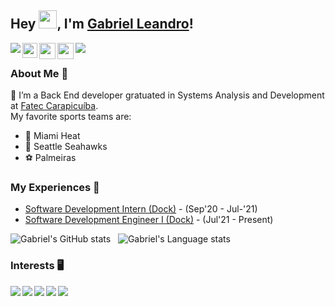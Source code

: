 ## Hey <img src="https://github.com/TheDudeThatCode/TheDudeThatCode/blob/master/Assets/Hi.gif" width="29px">, I'm [Gabriel Leandro](www.linkedin.com/in/gabrielleandro)!

<img align="left" src="https://hits.seeyoufarm.com/api/count/incr/badge.svg?url=https%3A%2F%2Fgithub.com%2F{gabrielleandro0801}1212%2Fhit-counter">
<img src="https://visitor-badge.laobi.icu/badge?page_id=gabrielleandro0801.visitor-badge")
<br />

<a href="https://www.linkedin.com/in/gabrielleandro">
  <img align="left" width="24px" src="https://cdn.jsdelivr.net/npm/simple-icons@v3/icons/linkedin.svg"  />
</a>
<a href="mailto:gabrielleandro0801@gmail.com">
  <img align="left" width="26px" src="https://cdn.jsdelivr.net/npm/simple-icons@v3/icons/gmail.svg" />
</a>
<a href="https://www.instagram.com/gabriels0801/">
  <img align="left" width="26px" src="https://cdn.jsdelivr.net/npm/simple-icons@v3/icons/instagram.svg" />
</a>
<br />

### About Me 🚀
🌱 I’m a Back End developer gratuated in Systems Analysis and Development at [Fatec Carapicuíba](http://www.fateccarapicuiba.edu.br/). </br>
My favorite sports teams are:
- 🏀 Miami Heat
- 🏈 Seattle Seahawks
- ⚽ Palmeiras

### My Experiences 🙌
- [Software Development Intern (Dock)](https://dock.tech/) - (Sep'20 - Jul-'21)
- [Software Development Engineer I (Dock)](https://dock.tech/) - (Jul'21 - Present)

![Gabriel's GitHub stats](https://github-readme-stats.vercel.app/api?username=gabrielleandro0801&show_icons=true&hide_border=true)&nbsp;&nbsp;
![Gabriel's Language stats](https://github-readme-stats-eight-theta.vercel.app/api/top-langs/?username=gabrielleandro0801&layout=compact&langs_count=8&hide_border=true)
<br />

### Interests 🖥️
<img align="left" src="https://img.shields.io/badge/Python-14354C?style=for-the-badge&logo=python&logoColor=white" />
<img align="left" src="https://img.shields.io/badge/Flask-000000?style=for-the-badge&logo=flask&logoColor=white" />
<img align="left" src="https://img.shields.io/badge/JavaScript-323330?style=for-the-badge&logo=javascript&logoColor=F7DF1E" />
<img align="left" src="https://img.shields.io/badge/Node.js-43853D?style=for-the-badge&logo=node.js&logoColor=white" />
<img align="left" src="https://img.shields.io/badge/Amazon_AWS-232F3E?style=for-the-badge&logo=amazon-aws&logoColor=white" />
